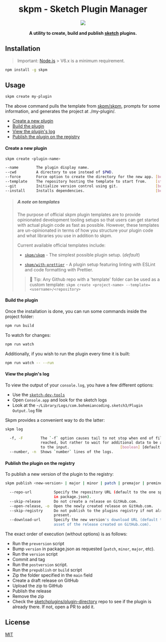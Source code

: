<h1 align="center">skpm - Sketch Plugin Manager</h1>

<div align="center">
  <img src="https://avatars0.githubusercontent.com/u/24660874?v=3&s=200" />
</div>
<br />
<div align="center">
  <strong>A utility to create, build and publish <a href="https://www.sketchapp.com/">sketch</a> plugins.</strong>
</div>

## Installation

> Important: [Node.js](https://nodejs.org/en/download/) > V6.x is a minimum requirement.

```bash
npm install -g skpm
```

## Usage

```bash
skpm create my-plugin
```

The above command pulls the template from [skpm/skpm](https://github.com/skpm/skpm/tree/master/template), prompts for some information, and generates the project at ./my-plugin/.

* [Create a new plugin](#create-a-new-plugin)
* [Build the plugin](#build-the-plugin)
* [View the plugin's log](#view-the-plugins-log)
* [Publish the plugin on the registry](#publish-the-plugin-on-the-registry)

#### Create a new plugin

```bash
skpm create <plugin-name>

--name        The plugin display name.
--cwd         A directory to use instead of $PWD.
--force       Force option to create the directory for the new app. [boolean] [default: false]
--template    The repository hosting the template to start from.    [string]  [default: skpm/skpm]
--git         Initialize version control using git.                 [boolean] [default: true]
--install     Installs dependencies.                                [boolean] [default: true]
```

> ##### A note on templates
>
> The purpose of official skpm plugin templates are to provide opinionated development tooling setups so that users can get started with actual plugin code as fast as possible. However, these templates are un-opinionated in terms of how you structure your plugin code and what libraries you use in addition to skpm.
>
> Current available official templates include:
>
> * [`skpm/skpm`](https://github.com/skpm/skpm/tree/master/template) - The simplest possible plugin setup. (_default_)
>
> * [`skpm/with-prettier`](https://github.com/skpm/with-prettier) - A plugin setup featuring linting with ESLint and code formatting with Prettier.
>
> > 💁 Tip: Any Github repo with a 'template' folder can be used as a custom template:
> > `skpm create <project-name> --template=<username>/<repository>`

#### Build the plugin

Once the installation is done, you can run some commands inside the project folder:

```bash
npm run build
```

To watch for changes:

```bash
npm run watch
```

Additionally, if you wish to run the plugin every time it is built:

```bash
npm run watch -- --run
```

#### View the plugin's log

To view the output of your `console.log`, you have a few different options:

* Use the [`sketch-dev-tools`](https://github.com/skpm/sketch-dev-tools)
* Open `Console.app` and look for the sketch logs
* Look at the `~/Library/Logs/com.bohemiancoding.sketch3/Plugin Output.log` file

Skpm provides a convenient way to do the latter:

```bash
skpm log

  -f, -F        The `-f` option causes tail to not stop when end of file is
                reached, but rather to wait for additional data to be appended
                to the input.                       [boolean] [default: "false"]
  --number, -n  Shows `number` lines of the logs.                       [number]
```

#### Publish the plugin on the registry

To publish a new version of the plugin to the registry:

```bash
skpm publish <new-version> | major | minor | patch | premajor | preminor | prepatch | prerelease

  --repo-url          Specify the repository URL (default to the one specified
                      in package.json).                                 [string]
  --skip-release      Do not create a release on GitHub.com.           [boolean]
  --open-release, -o  Open the newly created release on GitHub.com.    [boolean]
  --skip-registry     Do not publish to the plugins registry if not already
                      present.                                         [boolean]
  --download-url      Specify the new version's download URL (default to the
                      asset of the release created on GitHub.com).      [string]
```

The exact order of execution (without options) is as follows:
* Run the `preversion` script
* Bump `version` in package.json as requested (`patch`, `minor`, `major`, etc).
* Run the `version` script
* Commit and tag
* Run the `postversion` script.
* Run the `prepublish` or `build` script
* Zip the folder specified in the `main` field
* Create a draft release on GitHub
* Upload the zip to GitHub
* Publish the release
* Remove the zip
* Check the [sketchplugins/plugin-directory](https://github.com/sketchplugins/plugin-directory) repo to see if the plugin is already there. If not, open a PR to add it.

## License

[MIT](https://tldrlegal.com/license/mit-license)
